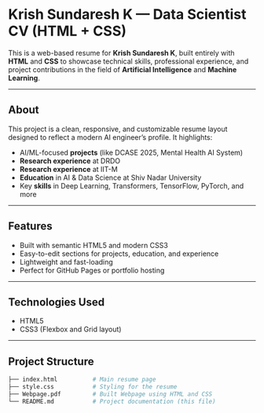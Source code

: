 # Krish Sundaresh K — Data Scientist CV (HTML + CSS)

This is a web-based resume for **Krish Sundaresh K**, built entirely with **HTML** and **CSS** to showcase technical skills, professional experience, and project contributions in the field of **Artificial Intelligence** and **Machine Learning**.

---

## About

This project is a clean, responsive, and customizable resume layout designed to reflect a modern AI engineer’s profile. It highlights:

- AI/ML-focused **projects** (like DCASE 2025, Mental Health AI System)
- **Research experience** at DRDO
- **Research experience** at IIT-M
- **Education** in AI & Data Science at Shiv Nadar University
- Key **skills** in Deep Learning, Transformers, TensorFlow, PyTorch, and more

---

## Features

- Built with semantic HTML5 and modern CSS3
- Easy-to-edit sections for projects, education, and experience
- Lightweight and fast-loading
- Perfect for GitHub Pages or portfolio hosting

---

## Technologies Used

- HTML5
- CSS3 (Flexbox and Grid layout)

---

## Project Structure

```bash
├── index.html          # Main resume page
├── style.css           # Styling for the resume
├── Webpage.pdf         # Built Webpage using HTML and CSS
└── README.md           # Project documentation (this file)

